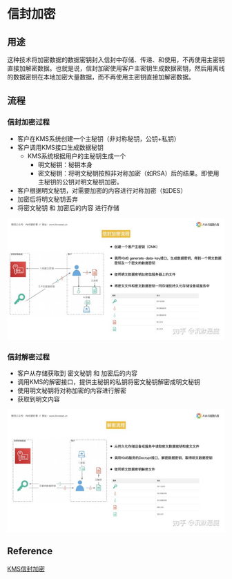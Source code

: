 # 信封加密


## 用途

这种技术将加密数据的数据密钥封入信封中存储、传递、和使用，不再使用主密钥直接加解密数据。也就是说，信封加密使用客户主密钥生成数据密钥，然后用离线的数据密钥在本地加密大量数据，而不再使用主密钥直接加解密数据。

## 流程

### 信封加密过程

+ 客户在KMS系统创建一个主秘钥（非对称秘钥，公钥+私钥）
+ 客户调用KMS接口生成数据秘钥
	+ KMS系统根据用户的主秘钥生成一个 
		+ 明文秘钥：秘钥本身
		+ 密文秘钥：将明文秘钥按照非对称加密（如RSA）后的结果。即使用主秘钥的公钥对明文秘钥加密。
+ 客户根据明文秘钥，对需要加密的内容进行对称加密（如DES）
+ 加密后将明文秘钥丢弃
+ 将密文秘钥 和 加密后的内容 进行存储

![加密过程](figures/信封加密-加密过程.jpg)

### 信封解密过程

+ 客户从存储获取到 密文秘钥 和 加密后的内容
+ 调用KMS的解密接口，提供主秘钥的私钥将密文秘钥解密成明文秘钥
+ 使用明文秘钥将对称加密的内容进行解密
+ 获取到明文内容

![加密过程](figures/信封加密-解密过程.jpg)

## Reference
[KMS信封加密](https://zhuanlan.zhihu.com/p/143681021)
